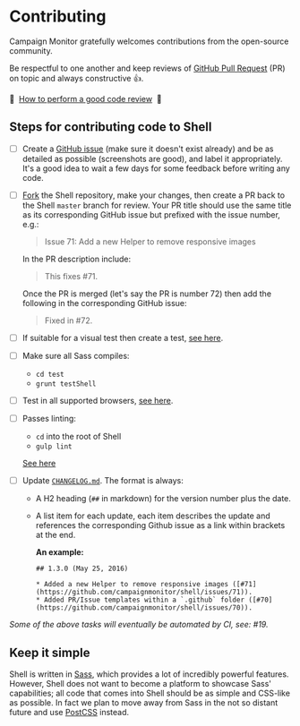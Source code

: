 # Contributing

Campaign Monitor gratefully welcomes contributions from the open-source community.

Be respectful to one another and keep reviews of [GitHub Pull Request](https://help.github.com/articles/using-pull-requests/) (PR) on topic and always constructive :+1:.

🙌&nbsp;&nbsp;[How to perform a good code review](https://blog.alphasmanifesto.com/2016/11/17/how-to-perform-a-good-code-review/)&nbsp;&nbsp;🙌

## Steps for contributing code to Shell

- [ ] Create a [GitHub issue](https://github.com/campaignmonitor/shell/issues) (make sure it doesn't exist already) and be as detailed as possible (screenshots are good), and label it appropriately. It's a good idea to wait a few days for some feedback before writing any code.
- [ ] [Fork](https://help.github.com/articles/fork-a-repo/) the Shell repository, make your changes, then create a PR back to the Shell `master` branch for review. Your PR title should use the same title as its corresponding GitHub issue but prefixed with the issue number, e.g.:

    > Issue 71: Add a new Helper to remove responsive images

    In the PR description include:

    > This fixes #71.

    Once the PR is merged (let's say the PR is number 72) then add the
    following in the corresponding GitHub issue:

    > Fixed in #72.
- [ ] If suitable for a visual test then create a test, [see here](test/README.md).
- [ ] Make sure all Sass compiles:
  - `cd test`
  - `grunt testShell`
- [ ] Test in all supported browsers, [see here](README.md#browser-support).
- [ ] Passes linting:
  - `cd` into the root of Shell
  - `gulp lint`

  [See here](README.md#linting)
- [ ] Update [`CHANGELOG.md`](CHANGELOG.md). The format is always:
  - A H2 heading (`##` in markdown) for the version number plus the date.
  - A list item for each update, each item describes the update and references
    the corresponding Github issue as a link within brackets at the end.

    **An example:**

    ```
    ## 1.3.0 (May 25, 2016)

    * Added a new Helper to remove responsive images ([#71](https://github.com/campaignmonitor/shell/issues/71)).
    * Added PR/Issue templates within a `.github` folder ([#70](https://github.com/campaignmonitor/shell/issues/70)).
    ```

*Some of the above tasks will eventually be automated by CI, see: #19.*

## Keep it simple

Shell is written in [Sass](http://sass-lang.com/), which provides a lot of incredibly powerful features. However, Shell does not want to become a platform to showcase Sass' capabilities; all code that comes into Shell should be as simple and CSS-like as possible. In fact we plan to move away from Sass in the not so distant future and use [PostCSS](http://postcss.org/) instead.

